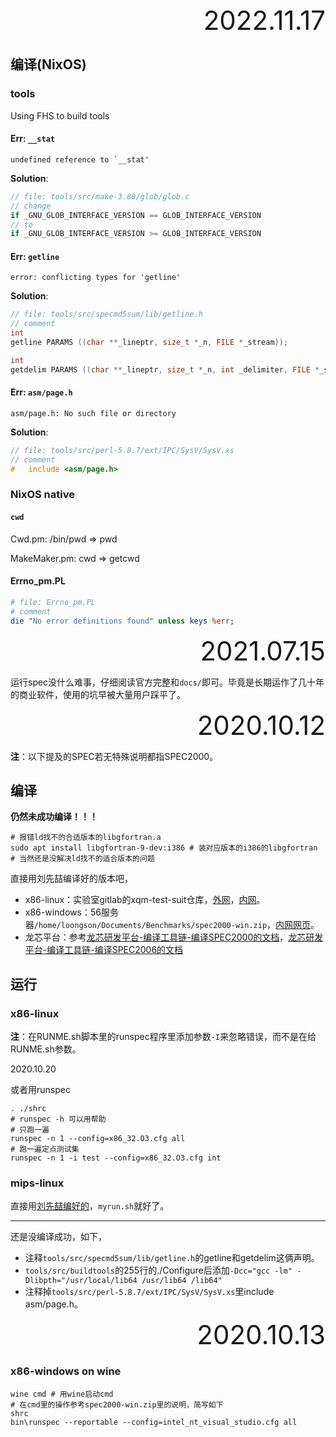 <div style="text-align:right; font-size:3em;">2022.11.17</div>

## 编译(NixOS)

### tools

Using FHS to build tools

#### Err: `__stat`

```
undefined reference to `__stat'
```

**Solution**:

```c
// file: tools/src/make-3.80/glob/glob.c
// change
if _GNU_GLOB_INTERFACE_VERSION == GLOB_INTERFACE_VERSION
// to
if _GNU_GLOB_INTERFACE_VERSION >= GLOB_INTERFACE_VERSION
```

#### Err: `getline`

```
error: conflicting types for 'getline'
```

**Solution**:

```c
// file: tools/src/specmd5sum/lib/getline.h
// comment
int
getline PARAMS ((char **_lineptr, size_t *_n, FILE *_stream));

int
getdelim PARAMS ((char **_lineptr, size_t *_n, int _delimiter, FILE *_stream));
```

#### Err: `asm/page.h`

```
asm/page.h: No such file or directory
```

**Solution**:

```c
// file: tools/src/perl-5.8.7/ext/IPC/SysV/SysV.xs
// comment
#   include <asm/page.h>
```

### NixOS native

#### `cwd`

Cwd.pm: /bin/pwd => pwd

MakeMaker.pm: cwd => getcwd

#### Errno_pm.PL

```perl
# file: Errno_pm.PL
# comment
die "No error definitions found" unless keys %err;
```

<div style="text-align:right; font-size:3em;">2021.07.15</div>

运行spec没什么难事，仔细阅读官方完整和`docs/`即可。毕竟是长期运作了几十年的商业软件，使用的坑早被大量用户踩平了。

<div style="text-align:right; font-size:3em;">2020.10.12</div>

**注**：以下提及的SPEC若无特殊说明都指SPEC2000。

## 编译

**仍然未成功编译！！！**

```shell
# 报错ld找不的合适版本的libgfortran.a
sudo apt install libgfortran-9-dev:i386 # 装对应版本的i386的libgfortran # 当然还是没解决ld找不的适合版本的问题
```

直接用刘先喆编译好的版本吧，

* x86-linux：实验室gitlab的xqm-test-suit仓库，[外网](http://foxsen.3322.org:33336/liuxianzhe/xqm-test-suit)，[内网](http://172.17.103.58/liuxianzhe/xqm-test-suit)。
* x86-windows：56服务器`/home/loongson/Documents/Benchmarks/spec2000-win.zip`，[内网网页](http://172.17.103.56/file_manager.php?p=Benchmarks&view=spec2000-win.zip)。
* 龙芯平台：参考[龙芯研发平台-编译工具链-编译SPEC2000的文档](http://sysdev.loongson.cn/projects/compiler/wiki/Cpu2000HowToBuildAndRun)，[龙芯研发平台-编译工具链-编译SPEC2006的文档](http://sysdev.loongson.cn/projects/compiler/wiki/Cpu2006HowToBuildAndRun)

## 运行

### x86-linux

**注**：在RUNME.sh脚本里的runspec程序里添加参数`-I`来忽略错误，而不是在给RUNME.sh参数。

2020.10.20

或者用runspec

```shell
. ./shrc
# runspec -h 可以用帮助
# 只跑一遍
runspec -n 1 --config=x86_32.O3.cfg all
# 跑一遍定点测试集
runspec -n 1 -i test --config=x86_32.O3.cfg int
```

### mips-linux

直接用[刘先喆编好的](http://172.17.103.56/file_manager.php?p=Benchmarks&view=spec2000-all.tar.bz2)，`myrun.sh`就好了。

---

还是没编译成功，如下，

* 注释`tools/src/specmd5sum/lib/getline.h`的getline和getdelim这俩声明。
* `tools/src/buildtools`的255行的./Configure后添加`-Dcc="gcc -lm" -Dlibpth="/usr/local/lib64 /usr/lib64 /lib64"`
* 注释掉`tools/src/perl-5.8.7/ext/IPC/SysV/SysV.xs`里include asm/page.h。

<div style="text-align:right; font-size:3em;">2020.10.13</div>

### x86-windows on wine

```shell
wine cmd # 用wine启动cmd
# 在cmd里的操作参考spec2000-win.zip里的说明，简写如下
shrc
bin\runspec --reportable --config=intel_nt_visual_studio.cfg all
```
